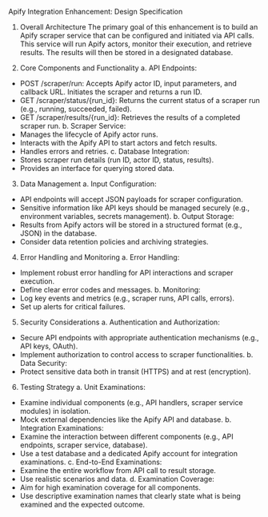 Apify Integration Enhancement: Design Specification
1. Overall Architecture
The primary goal of this enhancement is to build an Apify scraper service that can be configured and initiated via API calls. This service will run Apify actors, monitor their execution, and retrieve results. The results will then be stored in a designated database.

2. Core Components and Functionality
a. API Endpoints:
- POST /scraper/run: Accepts Apify actor ID, input parameters, and callback URL. Initiates the scraper and returns a run ID.
- GET /scraper/status/{run_id}: Returns the current status of a scraper run (e.g., running, succeeded, failed).
- GET /scraper/results/{run_id}: Retrieves the results of a completed scraper run.
b. Scraper Service:
- Manages the lifecycle of Apify actor runs.
- Interacts with the Apify API to start actors and fetch results.
- Handles errors and retries.
c. Database Integration:
- Stores scraper run details (run ID, actor ID, status, results).
- Provides an interface for querying stored data.

3. Data Management
a. Input Configuration:
- API endpoints will accept JSON payloads for scraper configuration.
- Sensitive information like API keys should be managed securely (e.g., environment variables, secrets management).
b. Output Storage:
- Results from Apify actors will be stored in a structured format (e.g., JSON) in the database.
- Consider data retention policies and archiving strategies.

4. Error Handling and Monitoring
a. Error Handling:
- Implement robust error handling for API interactions and scraper execution.
- Define clear error codes and messages.
b. Monitoring:
- Log key events and metrics (e.g., scraper runs, API calls, errors).
- Set up alerts for critical failures.

5. Security Considerations
a. Authentication and Authorization:
- Secure API endpoints with appropriate authentication mechanisms (e.g., API keys, OAuth).
- Implement authorization to control access to scraper functionalities.
b. Data Security:
- Protect sensitive data both in transit (HTTPS) and at rest (encryption).

6. Testing Strategy
a. Unit Examinations:
- Examine individual components (e.g., API handlers, scraper service modules) in isolation.
- Mock external dependencies like the Apify API and database.
b. Integration Examinations:
- Examine the interaction between different components (e.g., API endpoints, scraper service, database).
- Use a test database and a dedicated Apify account for integration examinations.
c. End-to-End Examinations:
- Examine the entire workflow from API call to result storage.
- Use realistic scenarios and data.
d. Examination Coverage:
- Aim for high examination coverage for all components.
- Use descriptive examination names that clearly state what is being examined and the expected outcome.
